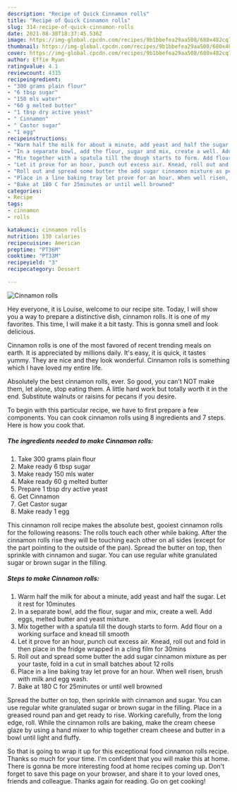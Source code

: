 ```yaml
---
description: "Recipe of Quick Cinnamon rolls"
title: "Recipe of Quick Cinnamon rolls"
slug: 314-recipe-of-quick-cinnamon-rolls
date: 2021-08-30T18:37:45.536Z
image: https://img-global.cpcdn.com/recipes/9b1bbefea29aa508/680x482cq70/cinnamon-rolls-recipe-main-photo.jpg
thumbnail: https://img-global.cpcdn.com/recipes/9b1bbefea29aa508/680x482cq70/cinnamon-rolls-recipe-main-photo.jpg
cover: https://img-global.cpcdn.com/recipes/9b1bbefea29aa508/680x482cq70/cinnamon-rolls-recipe-main-photo.jpg
author: Effie Ryan
ratingvalue: 4.1
reviewcount: 4315
recipeingredient:
- "300 grams plain flour"
- "6 tbsp sugar"
- "150 mls water"
- "60 g melted butter"
- "1 tbsp dry active yeast"
- " Cinnamon"
- " Castor sugar"
- "1 egg"
recipeinstructions:
- "Warm half the milk for about a minute, add yeast and half the sugar. Let it rest for 10minutes"
- "In a separate bowl, add the flour, sugar and mix, create a well. Add eggs, melted butter and yeast mixture."
- "Mix together with a spatula till the dough starts to form. Add flour on a working surface and knead till smooth"
- "Let it prove for an hour, punch out excess air. Knead, roll out and fold in then place in the fridge wrapped in a cling film for 30mins"
- "Roll out and spread some butter the add sugar cinnamon mixture as per your taste, fold in a cut in small batches about 12 rolls"
- "Place in a line baking tray let prove for an hour. When well risen, brush with milk and egg wash."
- "Bake at 180 C for 25minutes or until well browned"
categories:
- Recipe
tags:
- cinnamon
- rolls

katakunci: cinnamon rolls 
nutrition: 130 calories
recipecuisine: American
preptime: "PT36M"
cooktime: "PT33M"
recipeyield: "3"
recipecategory: Dessert

---
```



![Cinnamon rolls](https://img-global.cpcdn.com/recipes/9b1bbefea29aa508/680x482cq70/cinnamon-rolls-recipe-main-photo.jpg)

Hey everyone, it is Louise, welcome to our recipe site. Today, I will show you a way to prepare a distinctive dish, cinnamon rolls. It is one of my favorites. This time, I will make it a bit tasty. This is gonna smell and look delicious.

Cinnamon rolls is one of the most favored of recent trending meals on earth. It is appreciated by millions daily. It's easy, it is quick, it tastes yummy. They are nice and they look wonderful. Cinnamon rolls is something which I have loved my entire life.

Absolutely the best cinnamon rolls, ever. So good, you can&#39;t NOT make them, let alone, stop eating them. A little hard work but totally worth it in the end. Substitute walnuts or raisins for pecans if you desire.


To begin with this particular recipe, we have to first prepare a few components. You can cook cinnamon rolls using 8 ingredients and 7 steps. Here is how you cook that.

<!--inarticleads1-->

##### The ingredients needed to make Cinnamon rolls:

1. Take 300 grams plain flour
1. Make ready 6 tbsp sugar
1. Make ready 150 mls water
1. Make ready 60 g melted butter
1. Prepare 1 tbsp dry active yeast
1. Get  Cinnamon
1. Get  Castor sugar
1. Make ready 1 egg


This cinnamon roll recipe makes the absolute best, gooiest cinnamon rolls for the following reasons: The rolls touch each other while baking. After the cinnamon rolls rise they will be touching each other on all sides (except for the part pointing to the outside of the pan). Spread the butter on top, then sprinkle with cinnamon and sugar. You can use regular white granulated sugar or brown sugar in the filling. 

<!--inarticleads2-->

##### Steps to make Cinnamon rolls:

1. Warm half the milk for about a minute, add yeast and half the sugar. Let it rest for 10minutes
1. In a separate bowl, add the flour, sugar and mix, create a well. Add eggs, melted butter and yeast mixture.
1. Mix together with a spatula till the dough starts to form. Add flour on a working surface and knead till smooth
1. Let it prove for an hour, punch out excess air. Knead, roll out and fold in then place in the fridge wrapped in a cling film for 30mins
1. Roll out and spread some butter the add sugar cinnamon mixture as per your taste, fold in a cut in small batches about 12 rolls
1. Place in a line baking tray let prove for an hour. When well risen, brush with milk and egg wash.
1. Bake at 180 C for 25minutes or until well browned


Spread the butter on top, then sprinkle with cinnamon and sugar. You can use regular white granulated sugar or brown sugar in the filling. Place in a greased round pan and get ready to rise. Working carefully, from the long edge, roll. While the cinnamon rolls are baking, make the cream cheese glaze by using a hand mixer to whip together cream cheese and butter in a bowl until light and fluffy. 

So that is going to wrap it up for this exceptional food cinnamon rolls recipe. Thanks so much for your time. I'm confident that you will make this at home. There is gonna be more interesting food at home recipes coming up. Don't forget to save this page on your browser, and share it to your loved ones, friends and colleague. Thanks again for reading. Go on get cooking!
